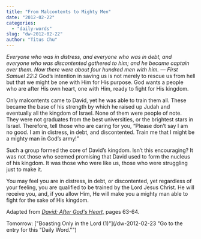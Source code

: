 ```yaml
---
title: "From Malcontents to Mighty Men"
date: "2012-02-22"
categories: 
  - "daily-words"
slug: "dw-2012-02-22"
author: "Titus Chu"
---
```


_Everyone who was in distress, and everyone who was in debt, and everyone who was discontented gathered to him; and he became captain over them. Now there were about four hundred men with him. — First Samuel 22:2_ God’s intention in saving us is not merely to rescue us from hell but that we might be one with Him for His purpose. God wants a people who are after His own heart, one with Him, ready to fight for His kingdom.

Only malcontents came to David, yet he was able to train them all. These became the base of his strength by which he raised up Judah and eventually all the kingdom of Israel. None of them were people of note. They were not graduates from the best universities, or the brightest stars in Israel. Therefore, tell those who are caring for you, “Please don’t say I am no good. I am in distress, in debt, and discontented. Train me that I might be a mighty man in God’s army!”

Such a group formed the core of David’s kingdom. Isn’t this encouraging? It was not those who seemed promising that David used to form the nucleus of his kingdom. It was those who were like us, those who were struggling just to make it.

You may feel you are in distress, in debt, or discontented, yet regardless of your feeling, you are qualified to be trained by the Lord Jesus Christ. He will receive you, and, if you allow Him, He will make you a mighty man able to fight for the sake of His kingdom.

Adapted from _[David: After God's Heart,](/book-david "Go to the listing for this book.")_ pages 63-64.

Tomorrow: ["Boasting Only in the Lord (1)"](/dw-2012-02-23 "Go to the entry for this "Daily Word."")
